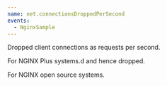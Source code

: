 ```yaml
---
name: net.connectionsDroppedPerSecond
events:
  - NginxSample
---
```


Dropped client connections as requests per second.

For NGINX Plus systems.d and hence dropped.

For NGINX open source systems.